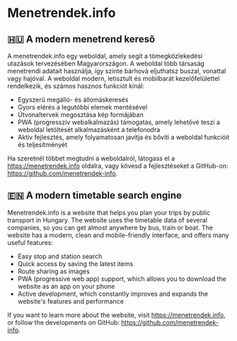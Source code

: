 # Menetrendek.info

## 🇭🇺 A modern menetrend kereső

A menetrendek.info egy weboldal, amely segít a tömegközlekedési utazások tervezésében Magyarországon. A weboldal több társaság menetrendi adatait használja, így szinte bárhová eljuthatsz buszal, vonattal vagy hajóval. A weboldal modern, letisztult és mobilbarát kezelőfelülettel rendelkezik, és számos hasznos funkciót kínál:

- Egyszerű megálló- és állomáskeresés
- Gyors elérés a legutóbbi elemek mentésével
- Útvonaltervek megosztása kép formájában
- PWA (progresszív webalkalmazás) támogatás, amely lehetővé teszi a weboldal letöltését alkalmazásként a telefonodra
- Aktív fejlesztés, amely folyamatosan javítja és bővíti a weboldal funkcióit és teljesítményét

Ha szeretnél többet megtudni a weboldalról, látogass el a https://menetrendek.info oldalra, vagy kövesd a fejlesztéseket a GitHub-on: https://github.com/menetrendek-info.

## 🇪🇳 A modern timetable search engine

Menetrendek.info is a website that helps you plan your trips by public transport in Hungary. The website uses the timetable data of several companies, so you can get almost anywhere by bus, train or boat. The website has a modern, clean and mobile-friendly interface, and offers many useful features:

- Easy stop and station search
- Quick access by saving the latest items
- Route sharing as images
- PWA (progressive web app) support, which allows you to download the website as an app on your phone
- Active development, which constantly improves and expands the website's features and performance

If you want to learn more about the website, visit https://menetrendek.info, or follow the developments on GitHub: https://github.com/menetrendek-info.
